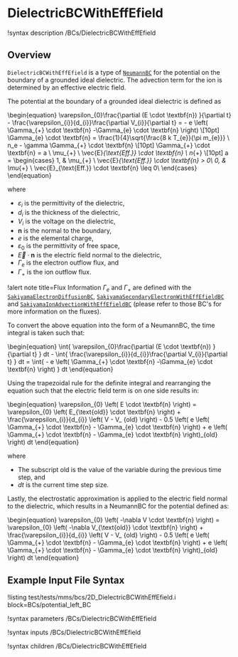 # DielectricBCWithEffEfield

!syntax description /BCs/DielectricBCWithEffEfield

## Overview

`DielectricBCWithEffEfield` is a type of [`NeumannBC`](/bcs/NeumannBC.md) for the potential on the boundary of a grounded ideal dielectric. The advection term for the ion is determined by an effective electric field.

The potential at the boundary of a grounded ideal dielectric is defined as

\begin{equation}
\varepsilon_{0}\frac{\partial (E \cdot \textbf{n}) }{\partial t} - \frac{\varepsilon_{i}}{d_{i}}\frac{\partial V_{i}}{\partial t} = - e \left( \Gamma_{+} \cdot \textbf{n} -\Gamma_{e} \cdot \textbf{n} \right) \\[10pt]
\Gamma_{e} \cdot \textbf{n}  = \frac{1}{4}\sqrt{\frac{8 k T_{e}}{\pi m_{e}}} \ n_e - \gamma \Gamma_{+} \cdot \textbf{n} \\[10pt]
\Gamma_{+} \cdot \textbf{n}  = a \ \mu_{+} \ \vec{E}_{\text{Eff.}} \cdot \textbf{n} \ n_{+} \\[10pt]
a =
\begin{cases}
1, & \mu_{+} \ \vec{E}_{\text{Eff.}} \cdot \textbf{n} > 0\\
0, & \mu_{+} \ \vec{E}_{\text{Eff.}} \cdot \textbf{n} \leq 0\\
\end{cases}
\end{equation}

where

- $\varepsilon_{i}$ is the permittivity of the dielectric,
- $d_{i}$ is the thickness of the dielectric,
- $V_{i}$ is the voltage on the dielectric,
- $\textbf{n}$ is the normal to the boundary,
- $e$ is the elemental charge,
- $\varepsilon_{0}$ is the permittivity of free space,
- $\vec{E} \cdot \textbf{n}$ is the electric field normal to the dielectric,
- $\Gamma_{e}$ is the electron outflow flux, and
- $\Gamma_{+}$ is the ion outflow flux.

!alert note title=Flux Information
$\Gamma_{e}$ and $\Gamma_{+}$ are defined with the [`SakiyamaElectronDiffusionBC`](/bcs/SakiyamaElectronDiffusionBC.md), [`SakiyamaSecondaryElectronWithEffEfieldBC`](/bcs/SakiyamaSecondaryElectronWithEffEfieldBC.md) and [`SakiyamaIonAdvectionWithEffEfieldBC`](/bcs/SakiyamaIonAdvectionWithEffEfieldBC.md) (please refer to those BC's for more information on the fluxes).

To convert the above equation into the form of a NeumannBC, the time integral is taken such that:

\begin{equation}
\int{ \varepsilon_{0}\frac{\partial (E \cdot \textbf{n}) }{\partial t} } dt - \int{ \frac{\varepsilon_{i}}{d_{i}}\frac{\partial V_{i}}{\partial t} } dt = \int{ - e \left( \Gamma_{+} \cdot \textbf{n} -\Gamma_{e} \cdot \textbf{n} \right) } dt
\end{equation}

Using the trapezoidal rule for the definite integral and rearranging the equation such that the electric field term is on one side results in:

\begin{equation}
\varepsilon_{0} \left( E \cdot \textbf{n} \right) = \varepsilon_{0} \left( E_{\text{old}} \cdot \textbf{n} \right) + \frac{\varepsilon_{i}}{d_{i}} \left( V - V_
{old} \right) - 0.5 \left( e \left( \Gamma_{+} \cdot \textbf{n} - \Gamma_{e} \cdot \textbf{n} \right) + e \left( \Gamma_{+} \cdot \textbf{n} - \Gamma_{e} \cdot \textbf{n} \right)_{old} \right) dt
\end{equation}

where

- The subscript $\text{old}$ is the value of the variable during the previous time step, and
- $dt$ is the current time step size.

Lastly, the electrostatic approximation is applied to the electric field normal to the dielectric, which results in a NeumannBC for the potential defined as:

\begin{equation}
\varepsilon_{0} \left( -\nabla V \cdot \textbf{n} \right) = \varepsilon_{0} \left( -\nabla V_{\text{old}} \cdot \textbf{n} \right) + \frac{\varepsilon_{i}}{d_{i}} \left( V - V_
{old} \right) - 0.5 \left( e \left( \Gamma_{+} \cdot \textbf{n} - \Gamma_{e} \cdot \textbf{n} \right) + e \left( \Gamma_{+} \cdot \textbf{n} - \Gamma_{e} \cdot \textbf{n} \right)_{old} \right) dt
\end{equation}

## Example Input File Syntax

!listing test/tests/mms/bcs/2D_DielectricBCWithEffEfield.i block=BCs/potential_left_BC

!syntax parameters /BCs/DielectricBCWithEffEfield

!syntax inputs /BCs/DielectricBCWithEffEfield

!syntax children /BCs/DielectricBCWithEffEfield
